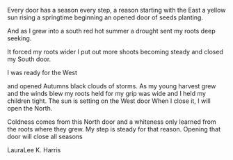 Every door has a season
every step, a reason
starting with the East
a yellow sun rising
a springtime beginning
an opened door
of seeds planting.

And as I grew
into a south red hot summer
a drought
sent my roots deep seeking.

It forced my roots wider
I put out more shoots
becoming steady
and closed my South door.

I was ready for the West

and opened Autumns black clouds of storms.
As my young harvest grew
and the winds blew
my roots held
for my grip was wide
and I held my children tight.
The sun is setting on the West door
When I close it,
I will open the North.

Coldness comes from this North door
and a whiteness only learned
from the roots where they grew.
My step is steady for that reason.
Opening that door will close all seasons

LauraLee K. Harris
